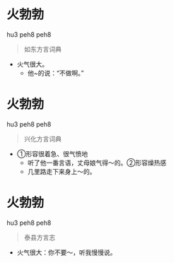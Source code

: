 # 火勃勃
hu3 peh8 peh8
> 如东方言词典
- 火气很大。
  - 他~的说：“不做啊。”

# 火勃勃
hu3 peh8 peh8
> 兴化方言词典
- ①形容很着急、很气愤地
  - 听了他一番言语，丈母娘气得～的。②形容燥热感
  - 几里路走下来身上～的。

# 火勃勃
hu3 peh8 peh8
> 泰县方言志
- 火气很大：你不要～，听我慢慢说。
